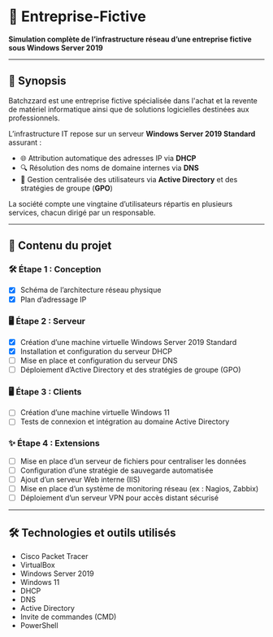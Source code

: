 # 🚀 Entreprise-Fictive

**Simulation complète de l’infrastructure réseau d’une entreprise fictive sous Windows Server 2019**

---

## 📖 Synopsis

Batchzzard est une entreprise fictive spécialisée dans l'achat et la revente de matériel informatique ainsi que de solutions logicielles destinées aux professionnels.

L’infrastructure IT repose sur un serveur **Windows Server 2019 Standard** assurant :

- 🌐 Attribution automatique des adresses IP via **DHCP**
- 🔍 Résolution des noms de domaine internes via **DNS**
- 👥 Gestion centralisée des utilisateurs via **Active Directory** et des stratégies de groupe (**GPO**)

La société compte une vingtaine d’utilisateurs répartis en plusieurs services, chacun dirigé par un responsable.

---

## 📂 Contenu du projet

### 🛠️ Étape 1 : Conception
- [x] Schéma de l’architecture réseau physique
- [x] Plan d’adressage IP

### 🖥️ Étape 2 : Serveur
- [x] Création d’une machine virtuelle Windows Server 2019 Standard
- [x] Installation et configuration du serveur DHCP
- [ ] Mise en place et configuration du serveur DNS
- [ ] Déploiement d’Active Directory et des stratégies de groupe (GPO)

### 🖥️ Étape 3 : Clients
- [ ] Création d’une machine virtuelle Windows 11
- [ ] Tests de connexion et intégration au domaine Active Directory

### ✨ Étape 4 : Extensions
- [ ] Mise en place d’un serveur de fichiers pour centraliser les données
- [ ] Configuration d’une stratégie de sauvegarde automatisée
- [ ] Ajout d’un serveur Web interne (IIS)
- [ ] Mise en place d’un système de monitoring réseau (ex : Nagios, Zabbix)
- [ ] Déploiement d’un serveur VPN pour accès distant sécurisé

---

## 🛠️ Technologies et outils utilisés

- Cisco Packet Tracer
- VirtualBox
- Windows Server 2019
- Windows 11
- DHCP
- DNS
- Active Directory
- Invite de commandes (CMD)
- PowerShell
